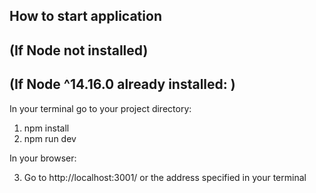 ## How to start application

## (If Node not installed)
## (If Node ^14.16.0 already installed: )

In your terminal go to your project directory:

1. npm install
2. npm run dev

In your browser:

3. Go to http://localhost:3001/ or the address specified in your terminal
